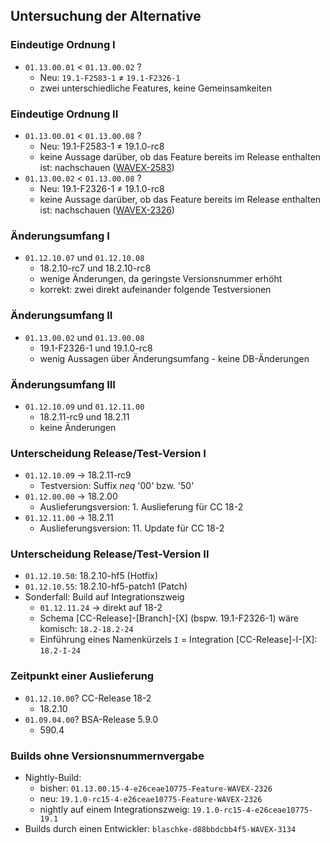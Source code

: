 <!--s-->
## Untersuchung der Alternative

<!--v-->
### Eindeutige Ordnung I

* `01.13.00.01` < `01.13.00.02` ?
  * Neu: `19.1-F2583-1` $\neq$ `19.1-F2326-1`
  * zwei unterschiedliche Features, keine Gemeinsamkeiten

<!--v-->
### Eindeutige Ordnung II

* `01.13.00.01` < `01.13.00.08` ?
  * Neu: 19.1-F2583-1 $\neq$ 19.1.0-rc8
  * keine Aussage darüber, ob das Feature bereits im Release enthalten ist: nachschauen ([WAVEX-2583](https://jira.eudemonia-solutions.de/browse/WAVEX-2583))
* `01.13.00.02` < `01.13.00.08` ?
  * Neu: 19.1-F2326-1 $\neq$ 19.1.0-rc8
  * keine Aussage darüber, ob das Feature bereits im Release enthalten ist: nachschauen ([WAVEX-2326](https://jira.eudemonia-solutions.de/browse/WAVEX-2326))

<!--v-->
### Änderungsumfang I

* `01.12.10.07` und `01.12.10.08`
  * 18.2.10-rc7 und 18.2.10-rc8
  * wenige Änderungen, da geringste Versionsnummer erhöht
  * korrekt: zwei direkt aufeinander folgende Testversionen

<!--v-->
### Änderungsumfang II

* `01.13.00.02` und `01.13.00.08`
  * 19.1-F2326-1 und 19.1.0-rc8
  * wenig Aussagen über Änderungsumfang - keine DB-Änderungen

<!--v-->
### Änderungsumfang III

* `01.12.10.09` und `01.12.11.00`
  * 18.2.11-rc9 und 18.2.11
  * keine Änderungen

<!--v-->
### Unterscheidung Release/Test-Version I

* `01.12.10.09` -> 18.2.11-rc9
  * Testversion: Suffix $neq$ '00' bzw. '50'
* `01.12.00.00` -> 18.2.00
  * Auslieferungsversion: 1. Auslieferung für CC 18-2
* `01.12.11.00` -> 18.2.11
  * Auslieferungsversion: 11. Update für CC 18-2

<!--v-->
### Unterscheidung Release/Test-Version II

* `01.12.10.50`: 18.2.10-hf5 (Hotfix)
* `01.12.10.55`: 18.2.10-hf5-patch1 (Patch)
* Sonderfall: Build auf Integrationszweig
  * `01.12.11.24` -> direkt auf 18-2
  * Schema [CC-Release]-[Branch]-[X] (bspw. 19.1-F2326-1) wäre komisch: `18.2-18.2-24`
  * Einführung eines Namenkürzels `I` = Integration [CC-Release]-I-[X]: `18.2-I-24`

<!--v-->
### Zeitpunkt einer Auslieferung

* `01.12.10.00`? CC-Release 18-2
  * 18.2.10
* `01.09.04.00`? BSA-Release 5.9.0
  * 590.4

<!--v-->
### Builds ohne Versionsnummernvergabe

* Nightly-Build:
  * bisher: `01.13.00.15-4-e26ceae10775-Feature-WAVEX-2326`
  * neu: `19.1.0-rc15-4-e26ceae10775-Feature-WAVEX-2326`
  * nightly auf einem Integrationszweig: `19.1.0-rc15-4-e26ceae10775-19.1`
* Builds durch einen Entwickler: `blaschke-d88bbdcbb4f5-WAVEX-3134`
